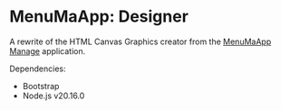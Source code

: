 # MenuMaApp: Designer

A rewrite of the HTML Canvas Graphics creator from the [MenuMaApp Manage](https://github.com/alexxGmZ/MenuMaApp/tree/main/Manage)
application.

Dependencies:
* Bootstrap
* Node.js v20.16.0
